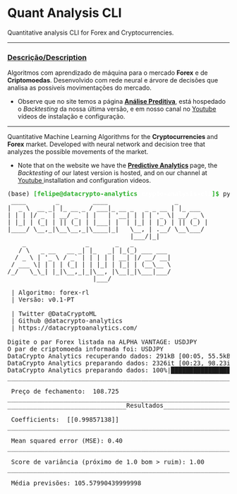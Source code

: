 # Quant Analysis CLI
Quantitative analysis CLI for Forex and Cryptocurrencies.

------ 
 <h3> <a rel="datacryptoanalytics" href="https://datacryptoanalytics.github.io/">Descrição/Description </a></h3>


Algoritmos com aprendizado de máquina para o mercado <b>Forex</b> e de <b>Criptomoedas</b>. Desenvolvido com rede neural e árvore de decisões que analisa as possiveís movimentações do mercado.

- Observe que no site temos a página <b> <a href = "https://datacryptoanalytics.com/analytics/predictive"> Análise Preditiva</a></b>, está hospedado o <i>Backtesting</i> da nossa última versão, e em nosso canal no  <a rel="Youtube" href="https://www.youtube.com/channel/UCxfGBCV9E04Uw4flJLjBCqg?view_as=subscriberl">Youtube</a> vídeos de instalação e configuração.

------
Quantitative Machine Learning Algorithms for the <b> Cryptocurrencies </b> and <b>Forex</b> market. Developed with neural network and decision tree that analyzes the possible movements of the market.

- Note that on the website we have the <b> <a href = "https://datacryptoanalytics.com/analytics/predictive"> Predictive Analytics</a> </b> page, the <i> Backtesting </i> of our latest version is hosted, and on our channel at <a rel = "Youtube" href = "https: //www.youtube.com/channel/UCxfGBCV9E04Uw4flJLjBCqg?view_as=subscriberl">Youtube </a> installation and configuration videos.



<pre>(base) <font color="#2CB02C"><b>[felipe@datacrypto-analytics</b></font><font color="#FFFFFF"><b> crypto-analysis-cli</b></font><font color="#2CB02C"><b>]$</b></font> python forex-rl-v0.1-PT.py 
 ____        _         ____                  _        
|  _ \  __ _| |_ __ _ / ___|_ __ _   _ _ __ | |_ ___  
| | | |/ _` | __/ _` | |   | &apos;__| | | | &apos;_ \| __/ _ \ 
| |_| | (_| | || (_| | |___| |  | |_| | |_) | || (_) |
|____/ \__,_|\__\__,_|\____|_|   \__, | .__/ \__\___/ 
                                 |___/|_|             
    _                _       _   _          
   / \   _ __   __ _| |_   _| |_(_) ___ ___ 
  / _ \ | &apos;_ \ / _` | | | | | __| |/ __/ __|
 / ___ \| | | | (_| | | |_| | |_| | (__\__ \
/_/   \_\_| |_|\__,_|_|\__, |\__|_|\___|___/
                       |___/                

 | Algoritmo: forex-rl 
 | Versão: v0.1-PT 

 | Twitter @DataCryptoML 
 | Github @datacrypto-analytics 
 | https://datacryptoanalytics.com/ 
 
Digite o par Forex listada na ALPHA VANTAGE: USDJPY
O par de criptomoeda informada foi: USDJPY
DataCrypto Analytics recuperando dados: 291kB [00:05, 55.5kB/s] 
DataCrypto Analytics preparando dados: 2326it [00:23, 98.23it/s]
DataCrypto Analytics preparando dados: 100%|████████████████████████████████████████████████████████| 8/8 [00:00&lt;00:00, 50.26it/s]
________________________________________________________________________________

 Preço de fechamento:  108.725
________________________________________________________________________________
________________________________Resultados______________________________________

 Coefficients:  [[0.99857138]]
________________________________________________________________________________

 Mean squared error (MSE): 0.40
________________________________________________________________________________

 Score de variância (próximo de 1.0 bom &gt; ruim): 1.00
________________________________________________________________________________

 Média previsões: 105.57990439999998
________________________________________________________________________________
</pre>
